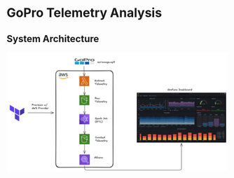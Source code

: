 # GoPro Telemetry Analysis

## System Architecture

![System Architecture](assets/system-architecture.png)
